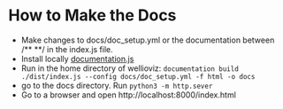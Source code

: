 # How to Make the Docs
- Make changes to docs/doc_setup.yml or the documentation between /** **/ in the index.js file.
- Install locally <a href="https://github.com/documentationjs/documentation#documentation">documentation.js</a>
- Run in the home directory of wellioviz: `documentation build ./dist/index.js --config docs/doc_setup.yml -f html -o docs`
- go to the docs directory. Run `python3 -m http.sever`
- Go to a browser and open http://localhost:8000/index.html
